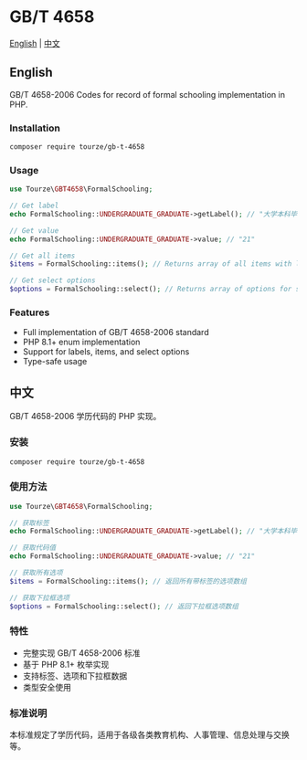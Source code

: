 # GB/T 4658

[English](#english) | [中文](#中文)

## English

GB/T 4658-2006 Codes for record of formal schooling implementation in PHP.

### Installation

```bash
composer require tourze/gb-t-4658
```

### Usage

```php
use Tourze\GBT4658\FormalSchooling;

// Get label
echo FormalSchooling::UNDERGRADUATE_GRADUATE->getLabel(); // "大学本科毕业"

// Get value
echo FormalSchooling::UNDERGRADUATE_GRADUATE->value; // "21"

// Get all items
$items = FormalSchooling::items(); // Returns array of all items with labels

// Get select options
$options = FormalSchooling::select(); // Returns array of options for select element
```

### Features

- Full implementation of GB/T 4658-2006 standard
- PHP 8.1+ enum implementation
- Support for labels, items, and select options
- Type-safe usage

## 中文

GB/T 4658-2006 学历代码的 PHP 实现。

### 安装

```bash
composer require tourze/gb-t-4658
```

### 使用方法

```php
use Tourze\GBT4658\FormalSchooling;

// 获取标签
echo FormalSchooling::UNDERGRADUATE_GRADUATE->getLabel(); // "大学本科毕业"

// 获取代码值
echo FormalSchooling::UNDERGRADUATE_GRADUATE->value; // "21"

// 获取所有选项
$items = FormalSchooling::items(); // 返回所有带标签的选项数组

// 获取下拉框选项
$options = FormalSchooling::select(); // 返回下拉框选项数组
```

### 特性

- 完整实现 GB/T 4658-2006 标准
- 基于 PHP 8.1+ 枚举实现
- 支持标签、选项和下拉框数据
- 类型安全使用

### 标准说明

本标准规定了学历代码，适用于各级各类教育机构、人事管理、信息处理与交换等。
